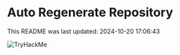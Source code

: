 # Auto Regenerate Repository

This README was last updated: 2024-10-20 17:06:43

 ![TryHackMe](https://tryhackme.com/badge/533634)